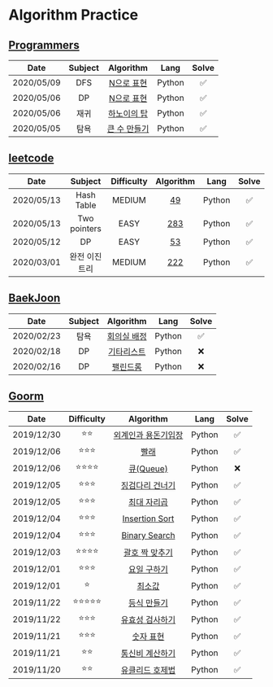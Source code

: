 # Algorithm Practice

## [Programmers](https://programmers.co.kr/)

|    Date    | Subject |                       Algorithm                       |  Lang  | Solve |
| :--------: | :-----: | :---------------------------------------------------: | :----: | :---: |
| 2020/05/09 |   DFS    |   [N으로 표현](./programmers/solved/여행경로/README.md)   | Python |   ✅   |
| 2020/05/06 |   DP    |   [N으로 표현](./programmers/solved/N으로%20표현/README.md)   | Python |   ✅   |
| 2020/05/06 |   재귀    |   [하노이의 탑](./programmers/solved/하노이의%20탑/README.md)   | Python |   ✅   |
| 2020/05/05 |   탐욕    | [큰 수 만들기](./programmers/solved/큰%20수%20만들기/README.md) | Python |   ✅   |


## [leetcode](https://leetcode.com/)

|    Date    | Subject  | Difficulty |               Algorithm                |  Lang  | Solve |
| :--------: | :------: | :--------: | :------------------------------------: | :----: | :---: |
| 2020/05/13 | Hash Table |   MEDIUM   | [49](./leetcode/solved/49/README.md) | Python |   ✅   |
| 2020/05/13 | Two pointers |   EASY   | [283](./leetcode/solved/283/README.md) | Python |   ✅   |
| 2020/05/12 | DP |   EASY   | [53](./leetcode/solved/53/README.md) | Python |   ✅   |
| 2020/03/01 | 완전 이진 트리 |   MEDIUM   | [222](./leetcode/solved/222/README.md) | Python |   ✅   |

## [BaekJoon](https://www.acmicpc.net/)

|    Date    | Subject |                   Algorithm                    |  Lang  | Solve |
| :--------: | :-----: | :--------------------------------------------: | :----: | :---: |
| 2020/02/23 |   탐욕    | [회의실 배정](./baekjoon/solved/회의실%20배정/README.md) | Python |   ✅   |
| 2020/02/18 |   DP    |  [기타리스트](./baekjoon/not-yet/기타리스트/README.md)   | Python |   ❌   |
| 2020/02/16 |   DP    |   [팰린드롬](./baekjoon/not-yet/팰린드롬/README.md)    | Python |   ❌   |

## [Goorm](https://level.goorm.io/)

|    Date    |           Difficulty           |                          Algorithm                          |  Lang  | Solve |
| :--------: | :----------------------------: | :---------------------------------------------------------: | :----: | :---: |
| 2019/12/30 |          :star::star:          |     [외계인과 용돈기입장](./goorm/solved/외계인과%20용돈기입장/README.md)     | Python |   ✅   |
| 2019/12/06 |       :star::star::star:       |              [빨래](./goorm/solved/빨래/README.md)              | Python |   ✅   |
| 2019/12/06 |    :star::star::star::star:    |      [큐(Queue)](<./goorm/not-yet/큐(Queue)/README.md>)       | Python |   ❌   |
| 2019/12/05 |       :star::star::star:       |       [징검다리 건너기](./goorm/solved/징검다리%20건너기/README.md)       | Python |   ✅   |
| 2019/12/05 |       :star::star::star:       |         [최대 자리곱](./goorm/solved/최대%20자리곱/README.md)         | Python |   ✅   |
| 2019/12/04 |       :star::star::star:       | [Insertion Sort](./goorm/solved/Insertion%20Sort/README.md) | Python |   ✅   |
| 2019/12/04 |       :star::star::star:       |  [Binary Search](./goorm/solved/Binary%20Search/README.md)  | Python |   ✅   |
| 2019/12/03 |    :star::star::star::star:    |      [괄호 짝 맞추기](./goorm/solved/괄호%20짝%20맞추기/README.md)      | Python |   ✅   |
| 2019/12/01 |       :star::star::star:       |         [요일 구하기](./goorm/solved/요일%20구하기/README.md)         | Python |   ✅   |
| 2019/12/01 |             :star:             |             [최소값](./goorm/solved/최소값/README.md)             | Python |   ✅   |
| 2019/11/22 | :star::star::star::star::star: |         [등식 만들기](./goorm/solved/등식%20만들기/README.md)         | Python |   ✅   |
| 2019/11/22 |       :star::star::star:       |       [유효성 검사하기](./goorm/solved/유효성%20검사하기/README.md)       | Python |   ✅   |
| 2019/11/21 |       :star::star::star:       |          [숫자 표현](./goorm/solved/숫자%20표현/README.md)          | Python |   ✅   |
| 2019/11/21 |          :star::star:          |       [통신비 계산하기](./goorm/solved/통신비%20계산하기/README.md)       | Python |   ✅   |
| 2019/11/20 |          :star::star:          |       [유클리드 호제법](./goorm/solved/유클리드%20호제법/README.md)       | Python |   ✅   |

